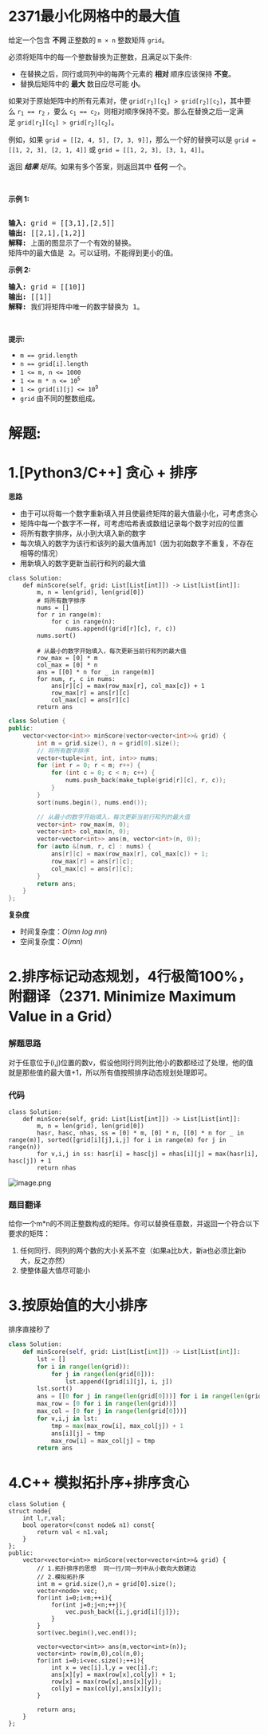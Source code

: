 # 2371最小化网格中的最大值
<p>给定一个包含&nbsp;<strong>不同&nbsp;</strong>正整数的 <code>m × n</code> 整数矩阵 <code>grid</code>。</p>

<p>必须将矩阵中的每一个整数替换为正整数，且满足以下条件:</p>

<ul>
	<li>在替换之后，同行或同列中的每两个元素的&nbsp;<strong>相对&nbsp;</strong>顺序应该保持&nbsp;<strong>不变</strong>。</li>
	<li>替换后矩阵中的 <strong>最大</strong> 数目应尽可能 <strong>小</strong>。</li>
</ul>

<p>如果对于原始矩阵中的所有元素对，使&nbsp;<code>grid[r<sub>1</sub>][c<sub>1</sub>] &gt; grid[r<sub>2</sub>][c<sub>2</sub>]</code>，其中要么&nbsp;<code>r<sub>1</sub> == r<sub>2</sub></code> ，要么&nbsp;<code>c<sub>1</sub> == c<sub>2</sub></code>，则相对顺序保持不变。那么在替换之后一定满足&nbsp;<code>grid[r<sub>1</sub>][c<sub>1</sub>] &gt; grid[r<sub>2</sub>][c<sub>2</sub>]</code>。</p>

<p>例如，如果&nbsp;<code>grid = [[2, 4, 5], [7, 3, 9]]</code>，那么一个好的替换可以是 <code>grid = [[1, 2, 3], [2, 1, 4]]</code> 或 <code>grid = [[1, 2, 3], [3, 1, 4]]</code>。</p>

<p>返回&nbsp;<em><strong>结果&nbsp;</strong>矩阵</em>。如果有多个答案，则返回其中&nbsp;<strong>任何&nbsp;</strong>一个。</p>

<p>&nbsp;</p>

<p><strong>示例 1:</strong></p>
<img alt="" src="https://assets.leetcode.com/uploads/2022/08/09/grid2drawio.png" />
<pre>
<strong>输入:</strong> grid = [[3,1],[2,5]]
<strong>输出:</strong> [[2,1],[1,2]]
<strong>解释:</strong> 上面的图显示了一个有效的替换。
矩阵中的最大值是 2。可以证明，不能得到更小的值。
</pre>

<p><strong>示例 2:</strong></p>

<pre>
<strong>输入:</strong> grid = [[10]]
<strong>输出:</strong> [[1]]
<strong>解释:</strong> 我们将矩阵中唯一的数字替换为 1。
</pre>

<p>&nbsp;</p>

<p><strong>提示:</strong></p>

<ul>
	<li><code>m == grid.length</code></li>
	<li><code>n == grid[i].length</code></li>
	<li><code>1 &lt;= m, n &lt;= 1000</code></li>
	<li><code>1 &lt;= m * n &lt;= 10<sup>5</sup></code></li>
	<li><code>1 &lt;= grid[i][j] &lt;= 10<sup>9</sup></code></li>
	<li><code>grid</code> 由不同的整数组成。</li>
</ul>
































# 解题:
# 1.[Python3/C++] 贪心 + 排序
**思路**
- 由于可以将每一个数字重新填入并且使最终矩阵的最大值最小化，可考虑贪心
- 矩阵中每一个数字不一样，可考虑哈希表或数组记录每个数字对应的位置
- 将所有数字排序，从小到大填入新的数字
- 每次填入的数字为该行和该列的最大值再加1（因为初始数字不重复，不存在相等的情况）
- 用新填入的数字更新当前行和列的最大值

```Python3 []
class Solution:
    def minScore(self, grid: List[List[int]]) -> List[List[int]]:
        m, n = len(grid), len(grid[0])
        # 将所有数字排序
        nums = []
        for r in range(m):
            for c in range(n):
                nums.append((grid[r][c], r, c))
        nums.sort()

        # 从最小的数字开始填入，每次更新当前行和列的最大值
        row_max = [0] * m
        col_max = [0] * n
        ans = [[0] * n for _ in range(m)]
        for num, r, c in nums:
            ans[r][c] = max(row_max[r], col_max[c]) + 1
            row_max[r] = ans[r][c]
            col_max[c] = ans[r][c]
        return ans
```
```C++ []
class Solution {
public:
    vector<vector<int>> minScore(vector<vector<int>>& grid) {
        int m = grid.size(), n = grid[0].size();
        // 将所有数字排序
        vector<tuple<int, int, int>> nums;
        for (int r = 0; r < m; r++) {
            for (int c = 0; c < n; c++) {
                nums.push_back(make_tuple(grid[r][c], r, c));
            }
        }
        sort(nums.begin(), nums.end());

        // 从最小的数字开始填入，每次更新当前行和列的最大值
        vector<int> row_max(m, 0);
        vector<int> col_max(n, 0);
        vector<vector<int>> ans(m, vector<int>(n, 0));
        for (auto &[num, r, c] : nums) {
            ans[r][c] = max(row_max[r], col_max[c]) + 1;
            row_max[r] = ans[r][c];
            col_max[c] = ans[r][c];
        }
        return ans;
    }
};
```

**复杂度**
- 时间复杂度：$O(mn~log~mn)$
- 空间复杂度：$O(mn)$
# 2.排序标记动态规划，4行极简100%，附翻译（2371. Minimize Maximum Value in a Grid）
### 解题思路
对于任意位于(i,j)位置的数v，假设他同行同列比他小的数都经过了处理，他的值就是那些值的最大值+1，所以所有值按照排序动态规划处理即可。

### 代码
```python3
class Solution:
    def minScore(self, grid: List[List[int]]) -> List[List[int]]:
        m, n = len(grid), len(grid[0])
        hasr, hasc, nhas, ss = [0] * m, [0] * n, [[0] * n for _ in range(m)], sorted([grid[i][j],i,j] for i in range(m) for j in range(n))
        for v,i,j in ss: hasr[i] = hasc[j] = nhas[i][j] = max(hasr[i], hasc[j]) + 1
        return nhas
```
![image.png](https://pic.leetcode-cn.com/1660206704-PGATjm-image.png)

### 题目翻译
给你一个m*n的不同正整数构成的矩阵。你可以替换任意数，并返回一个符合以下要求的矩阵：
1. 任何同行、同列的两个数的大小关系不变（如果a比b大，新a也必须比新b大，反之亦然）
2. 使整体最大值尽可能小
# 3.按原始值的大小排序

排序直接秒了
```python []
class Solution:
    def minScore(self, grid: List[List[int]]) -> List[List[int]]:
        lst = []
        for i in range(len(grid)):
            for j in range(len(grid[0])):
                lst.append([grid[i][j], i, j])
        lst.sort()
        ans = [[0 for j in range(len(grid[0]))] for i in range(len(grid))]
        max_row = [0 for i in range(len(grid))]
        max_col = [0 for j in range(len(grid[0]))]
        for v,i,j in lst:
            tmp = max(max_row[i], max_col[j]) + 1
            ans[i][j] = tmp
            max_row[i] = max_col[j] = tmp
        return ans
```

# 4.C++ 模拟拓扑序+排序贪心
```
class Solution {
struct node{
    int l,r,val;
    bool operator<(const node& n1) const{
        return val < n1.val;
    }
};
public:
    vector<vector<int>> minScore(vector<vector<int>>& grid) {
        // 1.拓扑排序的思想  同一行/同一列中从小数向大数建边
        // 2.模拟拓扑序
        int m = grid.size(),n = grid[0].size();
        vector<node> vec;
        for(int i=0;i<m;++i){
            for(int j=0;j<n;++j){
                vec.push_back({i,j,grid[i][j]});
            }
        }
        sort(vec.begin(),vec.end());

        vector<vector<int>> ans(m,vector<int>(n));
        vector<int> row(m,0),col(n,0);
        for(int i=0;i<vec.size();++i){
            int x = vec[i].l,y = vec[i].r;
            ans[x][y] = max(row[x],col[y]) + 1;
            row[x] = max(row[x],ans[x][y]);
            col[y] = max(col[y],ans[x][y]);
        }

        return ans;
    }
};
```
